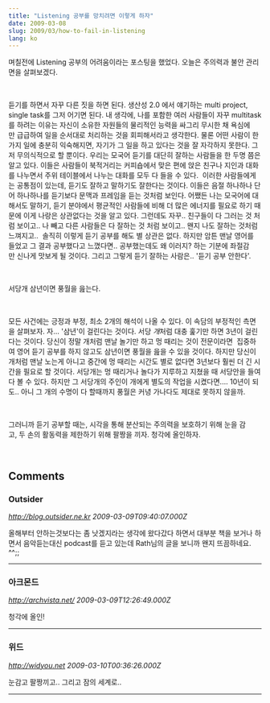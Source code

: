 ```yaml
---
title: "Listening 공부를 망치려면 이렇게 하자"
date: 2009-03-08
slug: 2009/03/how-to-fail-in-listening
lang: ko
---
```


며칠전에 Listening 공부의 어려움이라는 포스팅을 했었다. 오늘은 주의력과 불안 관리면을 살펴보겠다. 

 

듣기를 하면서 자꾸 다른 짓을 하면 된다. 생산성 2.0 에서 얘기하는 multi project, single task를 그저 어기면 된다. 내 생각에, 나를 포함한 여러 사람들이 자꾸 multitask를 하려는 이유는 자신이 소유한 자원들의 물리적인 능력을 싸그리 무시한 채 욕심에만 급급하여 일을 순서대로 처리하는 것을 회피해서라고 생각한다. 물론 어떤 사람이 한가지 일에 충분히 익숙해지면, 자기가 그 일을 하고 있다는 것을 잘 자각하지 못한다. 그저 무의식적으로 할 뿐이다. 우리는 모국어 듣기를 대단히 잘하는 사람들을 한 두명 쯤은 알고 있다. 이들은 사람들이 북적거리는 커피숍에서 맞은 편에 앉은 친구나 지인과 대화를 나누면서 주위 테이블에서 나누는 대화를 모두 다 들을 수 있다.  이러한 사람들에게는 공통점이 있는데, 듣기도 잘하고 말하기도 잘한다는 것이다. 이들은 음절 하나하나 단어 하나하나를 듣기보다 문맥과 프레임을 듣는 것처럼 보인다. 어쨌든 나는 모국어에 대해서도 말하기, 듣기 분야에서 평균적인 사람들에 비해 더 많은 에너지를 필요로 하기 때문에 이게 나랑은 상관없다는 것을 알고 있다. 그런데도 자꾸.. 친구들이 다 그러는 것 처럼 보이고.. 나 빼고 다른 사람들은 다 잘하는 것 처럼 보이고.. 왠지 나도 잘하는 것처럼 느껴지고..  솔직히 이렇게 듣기 공부를 해도 별 상관은 없다. 하지만 암튼 맨날 영어를 들었고 그 결과 공부했다고 느꼈다면.. 공부했는데도 왜 이러지? 하는 기분에 좌절감만 신나게 맛보게 될 것이다. 그리고 그렇게 듣기 잘하는 사람은.. '듣기 공부 안한다'.

 

서당개 삼년이면 풍월을 읊는다. 

 

모든 사건에는 긍정과 부정, 최소 2개의 해석이 나올 수 있다. 이 속담의 부정적인 측면을 살펴보자. 자... '삼년'이 걸린다는 것이다. 서당 *개*처럼 대충 훑기만 하면 3년이 걸린다는 것이다. 당신이 정말 개처럼 맨날 놀기만 하고 멍 때리는 것이 전문이라면  집중하여 영어 듣기 공부를 하지 않고도 삼년이면 풍월을 읊을 수 있을 것이다. 하지만 당신이 개처럼 맨날 노는게 아니고 중간에 멍 때리는 시간도 별로 없다면 3년보다 훨씬 더 긴 시간을 필요로 할 것이다. 서당개는 멍 때리거나 놀다가 지루하고 지쳤을 때 서당안을 들여다 볼 수 있다. 하지만 그 서당개의 주인이 개에게 별도의 작업을 시켰다면.... 10년이 되도.. 아니 그 개의 수명이 다 할때까지 풍월은 커녕 가나다도 제대로 못하지 않을까.

 

그러니까 듣기 공부할 때는, 시각을 통해 분산되는 주의력을 보호하기 위해 눈을 감고, 두 손의 활동력을 제한하기 위해 팔짱을 끼자. 청각에 올인하자. 

 
## Comments

### Outsider
*http://blog.outsider.ne.kr*
*2009-03-09T09:40:07.000Z*

올해부터 안하는것보다는 좀 낫겠지라는 생각에 왔다갔다 하면서 대부분 책을 보거나 하면서 음악듣는대신 podcast를 듣고 있는데 Rath님의 글을 보니까 왠지 뜨끔하네요. ^^;;

---

### 아크몬드
*http://archvista.net/*
*2009-03-09T12:26:49.000Z*

청각에 올인!

---

### 위드
*http://widyou.net*
*2009-03-10T00:36:26.000Z*

눈감고 팔짱끼고..
그리고 잠의 세계로..

---

